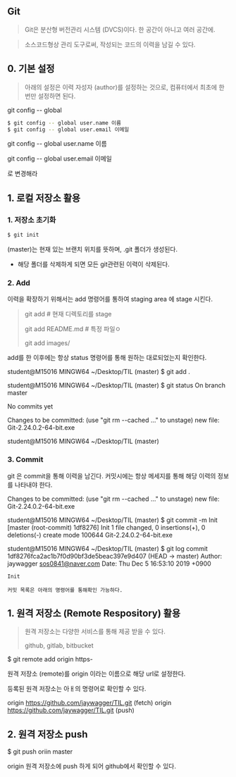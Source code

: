 ## Git

>  Git은 분산형 버전관리 시스템 (DVCS)이다. 한 공간이 아니고 여러 공간에.

>  소스코드형상 관리 도구로써, 작성되는 코드의 이력을 남길 수 있다. 

## 0. 기본 설정

> 아래의 설정은 이력 자성자 (author)를 설정하는 것으로, 컴퓨터에서 최초에 한번만 설정하면 된다.
>
git config -- global 

```bash
$ git config -- global user.name 이름
$ git config -- global user.email 이메일
```



git config -- global user.name 이름

git config -- global user.email 이메일

로 변경해라



## 1. 로컬 저장소 활용

### 1. 저장소 초기화

```bash
$ git init
```

(master)는 현재 있는 브랜치 위치를 뜻하며, .git 폴더가 생성된다.

* 해당 폴더를 삭제하게 되면 모든 git관련된 이력이 삭제된다.



### 2. Add

이력을 확장하기 위해서는 add 명령어를 통하여 staging area 에 stage 시킨다.

> git add									# 현재 디렉토리를 stage
>
> git add README.md			# 특정 파일ㅇ
>
> git add images/

add를 한 이후에는 항상 status 명령어를 통해 원하는 대로되었는지 확인한다.

student@M15016 MINGW64 ~/Desktop/TIL (master)
$ git add .

student@M15016 MINGW64 ~/Desktop/TIL (master)
$ git status
On branch master

No commits yet

Changes to be committed:
  (use "git rm --cached <file>..." to unstage)
        new file:   Git-2.24.0.2-64-bit.exe

student@M15016 MINGW64 ~/Desktop/TIL (master)



### 3. Commit

git 은 commit을 통해 이력을 남긴다. 커밋시에는 항상 메세지를 통해 해당 이력의 정보를 나타내야 한다. 

Changes to be committed:
  (use "git rm --cached <file>..." to unstage)
        new file:   Git-2.24.0.2-64-bit.exe


student@M15016 MINGW64 ~/Desktop/TIL (master)
$ git commit -m Init
[master (root-commit) 1df8276] Init
 1 file changed, 0 insertions(+), 0 deletions(-)
 create mode 100644 Git-2.24.0.2-64-bit.exe

student@M15016 MINGW64 ~/Desktop/TIL (master)
$ git log
commit 1df8276fca2ac1b7f0d90bf3de5beac397e9d407 (HEAD -> master)
Author: jaywagger <sos0841@naver.com>
Date:   Thu Dec 5 16:53:10 2019 +0900

    Init
    
    커밋 목록은 아래의 명령어를 통해확인 가능하다.

## 1. 원격 저장소 (Remote Respository) 활용

> 원격 저장소는 다양한 서비스를 통해 제공 받을 수 있다.
>
> github, gitlab, bitbucket

$ git remote add origin https-

원격 저장소 (remote)를 origin 이라는 이름으로 해당 url로 설정한다.

등록된 원격 저장소는 아ㅐ의 명령어로 확인할 수 있다.

origin  https://github.com/jaywagger/TIL.git (fetch)
origin  https://github.com/jaywagger/TIL.git (push)

## 2. 원격 저장소 push

$ git push oriin master

origin 원격 저장소에 push 하게 되어 github에서 확인할 수 있다. 

